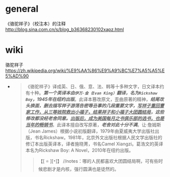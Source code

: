 
# general

《骆驼祥子》（校注本）的注释 http://blog.sina.com.cn/s/blog_b36368230102xapz.html

# wiki

骆驼祥子 https://zh.wikipedia.org/wiki/%E9%AA%86%E9%A9%BC%E7%A5%A5%E5%AD%90
- > 《骆驼祥子》译成英、日、俄、意、法、韩等十多种文字，日文译本约有十种。***第一个英译本由`伊万·金（Evan King）`翻译，名为`Rickshaw Boy`，1945年在纽约出版***。此译本篡改原文，歪曲原著的精神，***结尾改头换面，删去描写祥子游荡告密等丑事的几段重要文字，<ins>写祥子重回曹家工作，从三等妓院救出小福子，结果祥子和小福子大团圆结局</ins>，这些修改都没经老舍同意。<ins>出版后，成为美国每月之书俱乐部的选书，也是当年的畅销书</ins>***。此译本擅自改写原著，***老舍对此十分不满***。让·詹姆斯（Jean James）根据小说初版翻译，1979年由夏威夷大学出版社出版，书名Rickshaw。1981年，北京外文出版社根据人民文学出版社的修订本出版英译本，译者施晓菁，书名Camel Xiangzi。葛浩文的英译本名为Rickshaw Boy: A Novel，2010年在纽约出版。
  >> 【[ :star: ][`*`]】 //notes：哪的人民都喜欢大团圆结局啊，可有些时候悲剧才是内核，强行圆满也是徒然的。
